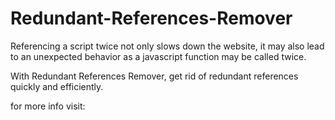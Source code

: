 Redundant-References-Remover
======================================


Referencing a script twice not only slows down the website, it may also lead to an unexpected behavior as a javascript function may be called twice.

With Redundant References Remover, get rid of redundant references quickly and efficiently.

for more info visit:
